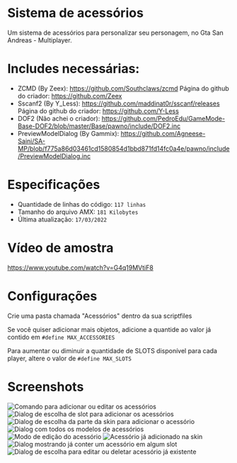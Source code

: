 # Sistema de acessórios

Um sistema de acessórios para personalizar seu personagem, no Gta San Andreas - Multiplayer.

# Includes necessárias: 

- ZCMD (By Zeex): https://github.com/Southclaws/zcmd Página do github do criador: https://github.com/Zeex
- Sscanf2 (By Y_Less): https://github.com/maddinat0r/sscanf/releases Página do github do criador: https://github.com/Y-Less
- DOF2 (Não achei o criador): https://github.com/PedroEdu/GameMode-Base-DOF2/blob/master/Base/pawno/include/DOF2.inc
- PreviewModelDialog (By Gammix): https://github.com/Agneese-Saini/SA-MP/blob/f775a86d03461cd1580854d1bbd871fd14fc0a4e/pawno/include/PreviewModelDialog.inc

# Especificações

- Quantidade de linhas do código: `117 linhas`
- Tamanho do arquivo AMX: `181 Kilobytes`
- Última atualização: `17/03/2022`

# Vídeo de amostra

https://www.youtube.com/watch?v=G4q19MVtiF8

# Configurações 

Crie uma pasta chamada "Acessórios" dentro da sua scriptfiles

Se você quiser adicionar mais objetos, adicione a quantide ao valor já contido em `#define MAX_ACCESSORIES`

Para aumentar ou diminuir a quantidade de SLOTS disponível para cada player, altere o valor de `#define MAX_SLOTS`

# Screenshots

![Comando para adicionar ou editar os acessórios](https://user-images.githubusercontent.com/62568739/158902709-0b62fa2b-703a-4d5f-94b6-3a654facee05.png)
![Dialog de escolha de slot para adicionar os acessórios](https://user-images.githubusercontent.com/62568739/158902726-7120d764-55da-439f-a1b6-ceeaebae8d53.png)
![Dialog de escolha da parte da skin para adicionar o acessório](https://user-images.githubusercontent.com/62568739/158902740-6db39307-ede3-4ed8-b678-6db1b7ee23f2.png)
![Dialog com todos os modelos de acessórios](https://user-images.githubusercontent.com/62568739/158902750-7348956d-8785-41a8-8936-54ab49bf969a.png)
![Modo de edição do acessório](https://user-images.githubusercontent.com/62568739/158902761-105716d9-356c-4301-8a3c-0aec591b3ab1.png)
![Acessório já adicionado na skin](https://user-images.githubusercontent.com/62568739/158902772-8cae1417-753f-48eb-8cb2-33b4c44a7c30.png)
![Dialog mostrando já conter um acessório em algum slot](https://user-images.githubusercontent.com/62568739/158902777-e00789dd-088b-4078-9d46-dd26a0e1d52b.png)
![Dialog de escolha para editar ou deletar acessório já existente](https://user-images.githubusercontent.com/62568739/158902785-4202d64f-d14a-41a2-a3c2-b5f259f4f379.png)
